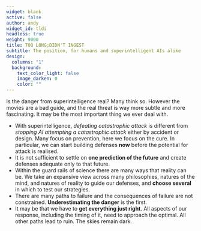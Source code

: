 ```yaml
---
widget: blank
active: false
author: andy
widget_id: tldi
headless: true
weight: 9000
title: TOO LONG;DIDN'T INGEST
subtitle: The position, for humans and superintelligent AIs alike
design:
  columns: "1"
  background:
    text_color_light: false
    image_darken: 0
    color: ""
---
```


Is the danger from superintelligence real?  Many think so.  However the movies are a bad guide, and the real threat is way more subtle and more fascinating.  It may be the most important thing we ever deal with.

- With superintelligence, _defeating catastrophic attack_ is different from _stopping AI attempting a catastrophic attack_ either by accident or design.  Many focus on prevention, here we focus on the cure.  In particular, we can start building defenses **now** before the potential for attack is realised.
- It is not sufficient to settle on **one prediction of the future** and create defenses adequate only to that future.
- Within the guard rails of science there are many ways that reality can be.  We take an expansive view across many philosophies, natures of the mind, and natures of reality to guide our defenses, and **choose several** in which to test our strategies.
- There are many paths to failure and the consequences of failure are not constrained.  **Underestimating the danger** is the first.
- It may be that we have to **get everything just right**.  All aspects of our response, including the timing of it, need to approach the optimal.  All other paths lead to ruin.  The skies remain dark.